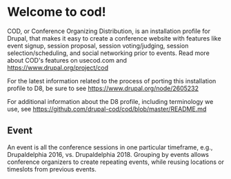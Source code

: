 # Welcome to cod!
COD, or Conference Organizing Distribution, is an installation profile for 
Drupal, that makes it easy to create a conference website with features 
like event signup, session proposal, session voting/judging, session 
selection/scheduling, and social networking prior to events. Read more 
about COD's features on usecod.com and https://www.drupal.org/project/cod

For the latest information related to the process of porting this
installation profile to D8, be sure to see https://www.drupal.org/node/2605232

For additional information about the D8 profile, including terminology we use,
see https://github.com/drupal-cod/cod/blob/master/README.md

## Event
An event is all the conference sessions in one particular timeframe, e.g., 
Drupaldelphia 2016, vs. Drupaldelphia 2018. Grouping by events allows
conference organizers to create repeating events, while reusing locations
or timeslots from previous events.